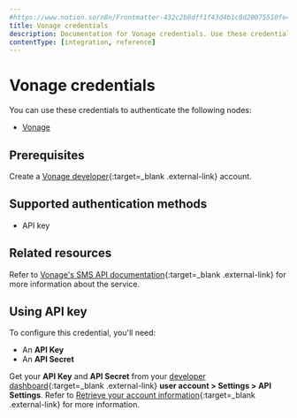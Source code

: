 ```yaml
---
#https://www.notion.so/n8n/Frontmatter-432c2b8dff1f43d4b1c8d20075510fe4
title: Vonage credentials
description: Documentation for Vonage credentials. Use these credentials to authenticate Vonage in n8n, a workflow automation platform.
contentType: [integration, reference]
---
```


# Vonage credentials

You can use these credentials to authenticate the following nodes:

- [Vonage](/integrations/builtin/app-nodes/n8n-nodes-base.vonage/)

## Prerequisites

Create a [Vonage developer](https://developer.vonage.com){:target=_blank .external-link} account.

## Supported authentication methods

- API key

## Related resources

Refer to [Vonage's SMS API documentation](https://developer.vonage.com/en/api/sms){:target=_blank .external-link} for more information about the service.

## Using API key

To configure this credential, you'll need:

- An **API Key**
- An **API Secret**

Get your **API Key** and **API Secret** from your [developer dashboard](https://dashboard.nexmo.com/){:target=_blank .external-link} **user account > Settings > API Settings**. Refer to [Retrieve your account information](https://developer.vonage.com/en/account/guides/dashboard-management#retrieve-your-account-information){:target=_blank .external-link} for more information.

